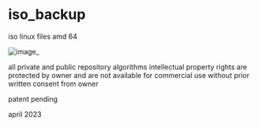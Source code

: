 # iso_backup
iso linux files amd 64


![image_](https://github.com/sambhavu/iso/assets/30390294/6aee5060-94da-4be4-bc79-08b6fc34d580)

all private and public repository algorithms intellectual property rights are protected by owner and are not available for commercial use without prior written consent from owner 

patent pending 

april 2023





